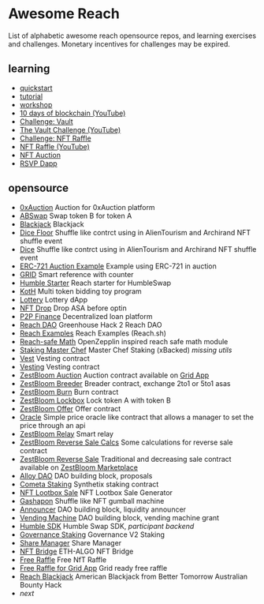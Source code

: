 # Awesome Reach

List of alphabetic awesome reach opensource repos, and learning exercises and challenges. Monetary incentives for challenges may be expired.

## learning

* [quickstart](https://docs.reach.sh/quickstart/)
* [tutorial](https://docs.reach.sh/tut/) 
* [workshop](https://docs.reach.sh/workshop/)
* [10 days of blockchain (YouTube)](https://www.youtube.com/playlist?list=PLcLMSci1ZoPt9kjuRunR3H3cO0yKjfOto)
* [Challenge: Vault](https://github.com/temptemp3/awesome-reach/blob/main/challenge/challenge-vault.pdf)
* [The Vault Challenge (YouTube)](https://www.youtube.com/watch?v=loNxrgahOc8)
* [Challenge: NFT Raffle](https://github.com/temptemp3/awesome-reach/blob/main/challenge/challenge-nft-raffle.pdf)
* [NFT Raffle (YouTube)](https://youtu.be/vqZGqPtIrro)
* [NFT Auction](https://youtu.be/LBQrQo_PfiM)
* [RSVP Dapp](https://youtu.be/d-RBKAiifps)

## opensource

* [0xAuction](https://github.com/Apostrophe-Corp/0xAuction/tree/beta/src/contracts) Auction for 0xAuction platform
* [ABSwap](https://github.com/ZestBloom/swap) Swap token B for token A
* [Blackjack](https://github.com/Apostrophe-Corp/Blackjack/tree/main/v2.1) Blackjack
* [Dice Floor](https://github.com/ZestBloom/dice-floor) Shuffle like contrct using in AlienTourism and Archirand NFT shuffle event
* [Dice](https://github.com/ZestBloom/dice) Shuffle like contrct using in AlienTourism and Archirand NFT shuffle event
* [ERC-721 Auction Example](https://github.com/nstanford5/reach-ERC721) Example using ERC-721 in auction
* [GRID](https://github.com/ZestBloom/grid-cid) Smart reference with counter
* [Humble Starter](https://github.com/ZestBloom/humble) Reach starter for HumbleSwap
* [KotH](https://github.com/ZestBloom/koth) Multi token bidding toy program
* [Lottery](https://github.com/Apostrophe-Corp/Lottery-DApp) Lottery dApp
* [NFT Drop](https://github.com/ZestBloom/nftdrop) Drop ASA before optin
* [P2P Finance](https://github.com/Apostrophe-Corp/P2PFinance/tree/main/frontend/src/contracts) Decentralized loan platform
* [Reach DAO](https://github.com/Apostrophe-Corp/Reach-DAO) Greenhouse Hack 2 Reach DAO
* [Reach Examples](https://github.com/reach-sh/reach-lang/tree/master/examples) Reach Examples (Reach.sh)
* [Reach-safe Math](https://github.com/xBacked-DAO/reach-safe-math) OpenZepplin inspired reach safe math module
* [Staking Master Chef](https://github.com/xBacked-DAO/public-contracts/tree/main/staking) Master Chef Staking (xBacked) *missing utils*
* [Vest](https://github.com/ZestBloom/vest) Vesting contract
* [Vesting](https://github.com/ZestBloom/vesting) Vesting contract
* [ZestBloom Auction](https://github.com/ZestBloom/auction) Auction contract available on [Grid App](https://grid.zestbloom.com/)
* [ZestBloom Breeder](https://github.com/ZestBloom/ev-breeder) Breader contract, exchange 2to1 or 5to1 asas
* [ZestBloom Burn](https://github.com/ZestBloom/burn) Burn contract
* [ZestBloom Lockbox](https://github.com/ZestBloom/lockbox) Lock token A with token B
* [ZestBloom Offer](https://github.com/ZestBloom/offer) Offer contract
* [Oracle](https://github.com/ZestBloom/oracle) Simple price oracle like contract that allows a manager to set the price through an api
* [ZestBloom Relay](https://github.com/ZestBloom/relay) Smart relay
* [ZestBloom Reverse Sale Calcs](https://github.com/ZestBloom/reverse-floor-calcs) Some calculations for reverse sale contract
* [ZestBloom Reverse Sale](https://github.com/ZestBloom/reverse) Traditional and decreasing sale contract available on [ZestBloom Marketplace](https://zestbloom.com/marketplace/)
* [Alloy DAO](https://github.com/reach-sh/alloy-smart-contracts/tree/main/grants/alloy-dao) DAO building block, proposals
* [Cometa Staking](https://github.com/MetaLabsOG/cometa-lm-contract) Synthetix staking contract
* [NFT Lootbox Sale](https://github.com/MetaLabsOG/algorand-nft-sale) NFT Lootbox Sale Generator
* [Gashapon](https://github.com/reach-sh/alloy-smart-contracts/blob/main/gashapon/index.rsh) Shuffle like NFT gumball machine
* [Announcer](https://github.com/reach-sh/alloy-smart-contracts/blob/main/grants/liquidity-grant/announcer.rsh) DAO building block, liquidity announcer
* [Vending Machine](https://github.com/reach-sh/alloy-smart-contracts/tree/main/grants/vending-machine) DAO building block, vending machine grant
* [Humble SDK](https://github.com/reach-sh/humble-sdk/tree/main/src/build) Humble Swap SDK, *participant backend*
* [Governance Staking](https://github.com/reach-sh/governance/tree/main/v2/staking) Governance V2 Staking
* [Share Manager](https://github.com/cooperativ-labs/share-manager-contract-algorand) Share Manager
* [NFT Bridge](https://github.com/cooperativ-labs/share-manager-contract-algorand) ETH-ALGO NFT Bridge
* [Free Raffle](https://github.com/nstanford5/raffle-free) Free NfT Raffle
* [Free Raffle for Grid App](https://github.com/temptemp3/raffle-free/blob/master/interface.rsh) Grid ready free raffle
* [Reach Blackjack](https://github.com/nstanford5/Reach-Blackjack) American Blackjack from Better Tomorrow Australian Bounty Hack
* *next*
